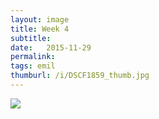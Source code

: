 ```yaml
---
layout: image
title: Week 4
subtitle: 
date:   2015-11-29
permalink: 
tags: emil
thumburl: /i/DSCF1859_thumb.jpg
---
```

![]({{site.url}}/i/DSCF1859_thumb.jpg)
